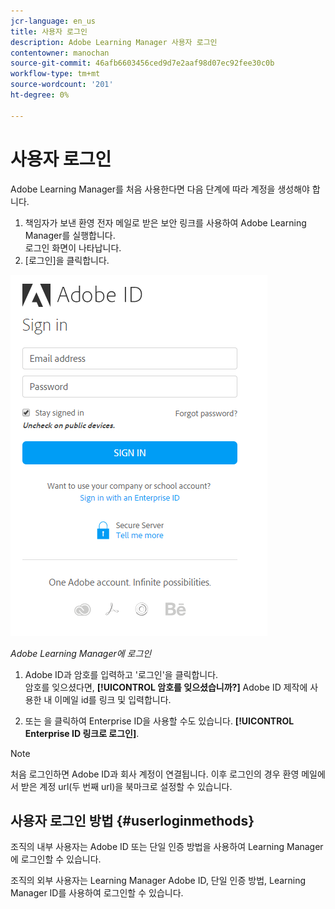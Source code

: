 ```yaml
---
jcr-language: en_us
title: 사용자 로그인
description: Adobe Learning Manager 사용자 로그인
contentowner: manochan
source-git-commit: 46afb6603456ced9d7e2aaf98d07ec92fee30c0b
workflow-type: tm+mt
source-wordcount: '201'
ht-degree: 0%

---
```




# 사용자 로그인

Adobe Learning Manager를 처음 사용한다면 다음 단계에 따라 계정을 생성해야 합니다.

1. 책임자가 보낸 환영 전자 메일로 받은 보안 링크를 사용하여 Adobe Learning Manager를 실행합니다.\
   로그인 화면이 나타납니다.
1. [로그인]을 클릭합니다.

![](assets/adobeid-signin.png)

*Adobe Learning Manager에 로그인*

1. Adobe ID과 암호를 입력하고 &#39;로그인&#39;을 클릭합니다.\
   암호를 잊으셨다면, **[!UICONTROL 암호를 잊으셨습니까?]** Adobe ID 제작에 사용한 내 이메일 id를 링크 및 입력합니다.

1. 또는 을 클릭하여 Enterprise ID을 사용할 수도 있습니다. **[!UICONTROL Enterprise ID 링크로 로그인]**.

>[!NOTE]
>
>처음 로그인하면 Adobe ID과 회사 계정이 연결됩니다. 이후 로그인의 경우 환영 메일에서 받은 계정 url(두 번째 url)을 북마크로 설정할 수 있습니다.

## 사용자 로그인 방법 {#userloginmethods}

조직의 내부 사용자는 Adobe ID 또는 단일 인증 방법을 사용하여 Learning Manager에 로그인할 수 있습니다.

조직의 외부 사용자는 Learning Manager Adobe ID, 단일 인증 방법, Learning Manager ID를 사용하여 로그인할 수 있습니다.
